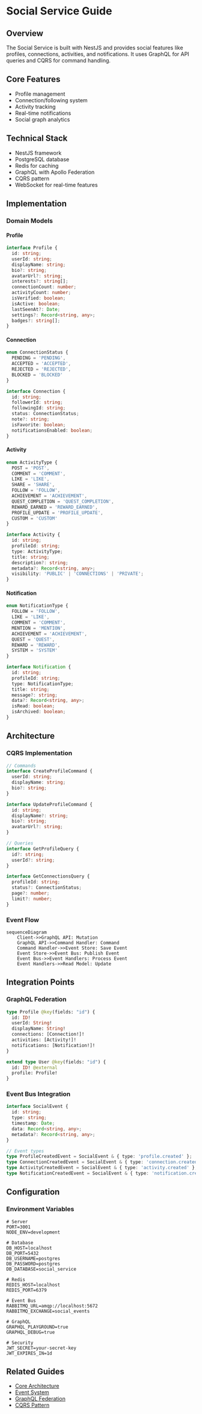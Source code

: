# Social Service Guide

## Overview
The Social Service is built with NestJS and provides social features like profiles, connections, activities, and notifications. It uses GraphQL for API queries and CQRS for command handling.

## Core Features
- Profile management
- Connection/following system
- Activity tracking
- Real-time notifications
- Social graph analytics

## Technical Stack
- NestJS framework
- PostgreSQL database
- Redis for caching
- GraphQL with Apollo Federation
- CQRS pattern
- WebSocket for real-time features

## Implementation

### Domain Models

#### Profile
```typescript
interface Profile {
  id: string;
  userId: string;
  displayName: string;
  bio?: string;
  avatarUrl?: string;
  interests?: string[];
  connectionCount: number;
  activityCount: number;
  isVerified: boolean;
  isActive: boolean;
  lastSeenAt?: Date;
  settings?: Record<string, any>;
  badges?: string[];
}
```

#### Connection
```typescript
enum ConnectionStatus {
  PENDING = 'PENDING',
  ACCEPTED = 'ACCEPTED',
  REJECTED = 'REJECTED',
  BLOCKED = 'BLOCKED'
}

interface Connection {
  id: string;
  followerId: string;
  followingId: string;
  status: ConnectionStatus;
  note?: string;
  isFavorite: boolean;
  notificationsEnabled: boolean;
}
```

#### Activity
```typescript
enum ActivityType {
  POST = 'POST',
  COMMENT = 'COMMENT',
  LIKE = 'LIKE',
  SHARE = 'SHARE',
  FOLLOW = 'FOLLOW',
  ACHIEVEMENT = 'ACHIEVEMENT',
  QUEST_COMPLETION = 'QUEST_COMPLETION',
  REWARD_EARNED = 'REWARD_EARNED',
  PROFILE_UPDATE = 'PROFILE_UPDATE',
  CUSTOM = 'CUSTOM'
}

interface Activity {
  id: string;
  profileId: string;
  type: ActivityType;
  title: string;
  description?: string;
  metadata?: Record<string, any>;
  visibility: 'PUBLIC' | 'CONNECTIONS' | 'PRIVATE';
}
```

#### Notification
```typescript
enum NotificationType {
  FOLLOW = 'FOLLOW',
  LIKE = 'LIKE',
  COMMENT = 'COMMENT',
  MENTION = 'MENTION',
  ACHIEVEMENT = 'ACHIEVEMENT',
  QUEST = 'QUEST',
  REWARD = 'REWARD',
  SYSTEM = 'SYSTEM'
}

interface Notification {
  id: string;
  profileId: string;
  type: NotificationType;
  title: string;
  message?: string;
  data?: Record<string, any>;
  isRead: boolean;
  isArchived: boolean;
}
```

## Architecture

### CQRS Implementation
```typescript
// Commands
interface CreateProfileCommand {
  userId: string;
  displayName: string;
  bio?: string;
}

interface UpdateProfileCommand {
  id: string;
  displayName?: string;
  bio?: string;
  avatarUrl?: string;
}

// Queries
interface GetProfileQuery {
  id?: string;
  userId?: string;
}

interface GetConnectionsQuery {
  profileId: string;
  status?: ConnectionStatus;
  page?: number;
  limit?: number;
}
```

### Event Flow
```mermaid
sequenceDiagram
    Client->>GraphQL API: Mutation
    GraphQL API->>Command Handler: Command
    Command Handler->>Event Store: Save Event
    Event Store->>Event Bus: Publish Event
    Event Bus->>Event Handlers: Process Event
    Event Handlers->>Read Model: Update
```

## Integration Points

### GraphQL Federation
```graphql
type Profile @key(fields: "id") {
  id: ID!
  userId: String!
  displayName: String!
  connections: [Connection!]!
  activities: [Activity!]!
  notifications: [Notification!]!
}

extend type User @key(fields: "id") {
  id: ID! @external
  profile: Profile!
}
```

### Event Bus Integration
```typescript
interface SocialEvent {
  id: string;
  type: string;
  timestamp: Date;
  data: Record<string, any>;
  metadata?: Record<string, any>;
}

// Event types
type ProfileCreatedEvent = SocialEvent & { type: 'profile.created' };
type ConnectionCreatedEvent = SocialEvent & { type: 'connection.created' };
type ActivityCreatedEvent = SocialEvent & { type: 'activity.created' };
type NotificationCreatedEvent = SocialEvent & { type: 'notification.created' };
```

## Configuration

### Environment Variables
```env
# Server
PORT=3001
NODE_ENV=development

# Database
DB_HOST=localhost
DB_PORT=5432
DB_USERNAME=postgres
DB_PASSWORD=postgres
DB_DATABASE=social_service

# Redis
REDIS_HOST=localhost
REDIS_PORT=6379

# Event Bus
RABBITMQ_URL=amqp://localhost:5672
RABBITMQ_EXCHANGE=social_events

# GraphQL
GRAPHQL_PLAYGROUND=true
GRAPHQL_DEBUG=true

# Security
JWT_SECRET=your-secret-key
JWT_EXPIRES_IN=1d
```

## Related Guides
- [Core Architecture](../core/architecture.md)
- [Event System](../core/event-system.md)
- [GraphQL Federation](../core/graphql.md)
- [CQRS Pattern](../patterns/cqrs.md) 